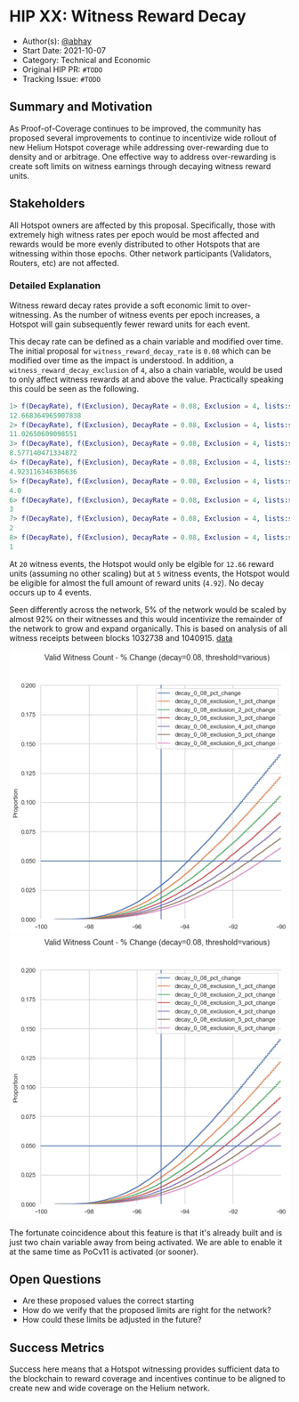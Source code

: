 # HIP XX: Witness Reward Decay

* Author(s): [@abhay](https://github.com/abhay)
* Start Date: 2021-10-07
* Category: Technical and Economic
* Original HIP PR: `#TODO`
* Tracking Issue: `#TODO`

## Summary and Motivation

As Proof-of-Coverage continues to be improved, the community has proposed several improvements to continue to incentivize wide rollout of new Helium Hotspot coverage while addressing over-rewarding due to density and or arbitrage. One effective way to address over-rewarding is create soft limits on witness earnings through decaying witness reward units.

## Stakeholders

All Hotspot owners are affected by this proposal. Specifically, those with extremely high witness rates per epoch would be most affected and rewards would be more evenly distributed to other Hotspots that are witnessing within those epochs. Other network participants (Validators, Routers, etc) are not affected.

### Detailed Explanation

Witness reward decay rates provide a soft economic limit to over-witnessing. As the number of witness events per epoch increases, a Hotspot will gain subsequently fewer reward units for each event.

This decay rate can be defined as a chain variable and modified over time. The initial proposal for `witness_reward_decay_rate` is `0.08` which can be modified over time as the impact is understood. In addition, a `witness_reward_decay_exclusion` of `4`, also a chain variable, would be used to only affect witness rewards at and above the value. Practically speaking this could be seen as the following.

```erl
1> f(DecayRate), f(Exclusion), DecayRate = 0.08, Exclusion = 4, lists:sum([ case Count < Exclusion of true -> 1; _ -> math:exp((Count - Exclusion) * -1 * DecayRate) end || Count <- lists:seq(1, 20)]). 
12.668364965907838
2> f(DecayRate), f(Exclusion), DecayRate = 0.08, Exclusion = 4, lists:sum([ case Count < Exclusion of true -> 1; _ -> math:exp((Count - Exclusion) * -1 * DecayRate) end || Count <- lists:seq(1, 15)]).
11.02650609098551
3> f(DecayRate), f(Exclusion), DecayRate = 0.08, Exclusion = 4, lists:sum([ case Count < Exclusion of true -> 1; _ -> math:exp((Count - Exclusion) * -1 * DecayRate) end || Count <- lists:seq(1, 10)]).
8.577140471334872
4> f(DecayRate), f(Exclusion), DecayRate = 0.08, Exclusion = 4, lists:sum([ case Count < Exclusion of true -> 1; _ -> math:exp((Count - Exclusion) * -1 * DecayRate) end || Count <- lists:seq(1, 5)]). 
4.923116346386636
5> f(DecayRate), f(Exclusion), DecayRate = 0.08, Exclusion = 4, lists:sum([ case Count < Exclusion of true -> 1; _ -> math:exp((Count - Exclusion) * -1 * DecayRate) end || Count <- lists:seq(1, 4)]).
4.0
6> f(DecayRate), f(Exclusion), DecayRate = 0.08, Exclusion = 4, lists:sum([ case Count < Exclusion of true -> 1; _ -> math:exp((Count - Exclusion) * -1 * DecayRate) end || Count <- lists:seq(1, 3)]).
3
7> f(DecayRate), f(Exclusion), DecayRate = 0.08, Exclusion = 4, lists:sum([ case Count < Exclusion of true -> 1; _ -> math:exp((Count - Exclusion) * -1 * DecayRate) end || Count <- lists:seq(1, 2)]).
2
8> f(DecayRate), f(Exclusion), DecayRate = 0.08, Exclusion = 4, lists:sum([ case Count < Exclusion of true -> 1; _ -> math:exp((Count - Exclusion) * -1 * DecayRate) end || Count <- lists:seq(1, 1)]).
1
```

At `20` witness events, the Hotspot would only be elgible for `12.66` reward units (assuming no other scaling) but at `5` witness events, the Hotspot would be eligible for almost the full amount of reward units (`4.92`). No decay occurs up to 4 events.

Seen differently across the network, 5% of the network would be scaled by almost 92% on their witnesses and this would incentivize the remainder of the network to grow and expand organically. This is based on analysis of all witness receipts between blocks 1032738 and 1040915. [data](https://gist.github.com/abhay/8b75824c3b7cc27009f2a76f56fa9bc1)

![population-graph](xxxx-witness-decay/focused-population-graph.png)
![focused-population-graph](xxxx-witness-decay/focused-population-graph.png)

The fortunate coincidence about this feature is that it's already built and is just two chain variable away from being activated. We are able to enable it at the same time as PoCv11 is activated (or sooner).

## Open Questions

* Are these proposed values the correct starting 
* How do we verify that the proposed limits are right for the network?
* How could these limits be adjusted in the future?

## Success Metrics

Success here means that a Hotspot witnessing provides sufficient data to the blockchain to reward coverage and incentives continue to be aligned to create new and wide coverage on the Helium network.
